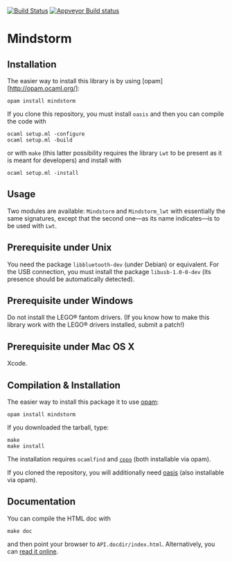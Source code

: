 [![Build Status](https://travis-ci.org/Chris00/ocaml-mindstorm.svg?branch=master)](https://travis-ci.org/Chris00/ocaml-mindstorm)
[![Appveyor Build status](https://ci.appveyor.com/api/projects/status/2kipqhadmm0j3dkj?svg=true)](https://ci.appveyor.com/project/Chris00/ocaml-mindstorm)

Mindstorm
=========

Installation
------------

The easier way to install this library is by using
[opam][http://opam.ocaml.org/]:

    opam install mindstorm

If you clone this repository, you must install `oasis` and then you can
compile the code with

	ocaml setup.ml -configure
	ocaml setup.ml -build

or with `make` (this latter possibility requires the library `Lwt` to
be present as it is meant for developers) and install with

	ocaml setup.ml -install

Usage
-----

Two modules are available: `Mindstorm` and `Mindstorm_lwt` with
essentially the same signatures, except that the second one—as its
name indicates—is to be used with `Lwt`.


Prerequisite under Unix
-----------------------

You need the package `libbluetooth-dev` (under Debian) or equivalent.
For the USB connection, you must install the package `libusb-1.0-0-dev`
(its presence should be automatically detected).

Prerequisite under Windows
--------------------------

Do not install the LEGO® fantom drivers.  (If you know how to make
this library work with the LEGO® drivers installed, submit a patch!)

Prerequisite under Mac OS X
---------------------------

Xcode.

Compilation & Installation
--------------------------

The easier way to install this package it to use
[opam](http://opam.ocaml.org/):

    opam install mindstorm

If you downloaded the tarball, type:

    make
    make install

The installation requires `ocamlfind` and
[`cppo`](http://mjambon.com/cppo.html) (both installable via opam).

If you cloned the repository, you will additionally need
[oasis](http://oasis.forge.ocamlcore.org/) (also installable via opam).


Documentation
-------------

You can compile the HTML doc with

    make doc

and then point your browser to `API.docdir/index.html`.
Alternatively, you can
[read it online](http://ocaml-mindstorm.forge.ocamlcore.org/).
